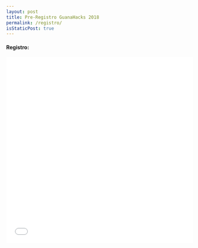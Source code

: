 ```yaml
---
layout: post
title: Pre-Registro GuanaHacks 2018
permalink: /registro/
isStaticPost: true
---
```



#### Registro:

<iframe src="[object Object]" width="100%" height="500" frameborder="0" marginheight="0" marginwidth="0">Loading...</iframe>
